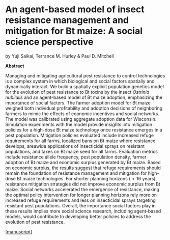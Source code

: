 # An agent-based model of insect resistance management and mitigation for Bt maize: A social science perspective
by Yuji Saikai, Terrance M. Hurley & Paul D. Mitchell

**Abstract**

Managing and mitigating agricultural pest resistance to control technologies is a complex system in which biological and social factors spatially and dynamically interact. We build a spatially explicit population genetics model for the evolution of pest resistance to Bt toxins by the insect *Ostrinia nubilalis* and an agent-based model of Bt maize adoption, emphasizing the importance of social factors. The farmer adoption model for Bt maize weighed both individual profitability and adoption decisions of neighboring farmers to mimic the effects of economic incentives and social networks. The model was calibrated using aggregate adoption data for Wisconsin. Simulation experiments with the model provide insights into mitigation policies for a high-dose Bt maize technology once resistance emerges in a pest population. Mitigation policies evaluated include increased refuge requirements for all farms, localized bans on Bt maize where resistance develops, areawide applications of insecticidal sprays on resistant populations, and taxes on Bt maize seed for all farms. Evaluation metrics include resistance allele frequency, pest population density, farmer adoption of Bt maize and economic surplus generated by Bt maize. Based on economic surplus, the results suggest that refuge requirements should remain the foundation of resistance management and mitigation for high-dose Bt maize technologies. For shorter planning horizons ($<16$ years), resistance mitigation strategies did not improve economic surplus from Bt maize. Social networks accelerated the emergence of resistance, making the optimal policy intervention for longer planning horizons rely more on increased refuge requirements and less on insecticidal sprays targeting resistant pest populations. Overall, the importance social factors play in these results implies more social science research, including agent-based models, would contribute to developing better policies to address the evolution of pest resistance.

[[manuscript](btabm.pdf)]
